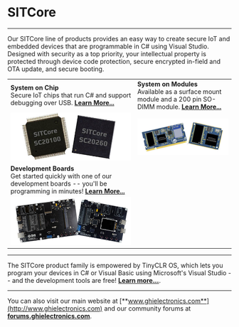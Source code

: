 # SITCore
---
Our SITCore line of products provides an easy way to create secure IoT and embedded devices that are programmable in C# using Visual Studio. Designed with security as a top priority, your intellectual property is protected through device code protection, secure encrypted in-field and OTA update, and secure booting.

|  |  |
|---|---|
| **System on Chip** </br> Secure IoT chips that run C# and support debugging over USB. [**Learn More...**](soc.md) | **System on Modules** </br> Available as a surface mount module and a 200 pin SO-DIMM module. [**Learn More...**](soc.md) |
| [![SITCore SC20100S](images/system-on-chip.jpg)](soc.md) | [![G400S](images/system-on-modules.jpg)](soc.md) |
| **Development Boards** </br> Get started quickly with one of our development boards -- you'll be programming in minutes! [**Learn More...**](dev.md)| |
| [![SITCore Dev Board](images/sitcore-dev-boards.jpg)](dev.md) | |
 
***

The SITCore product family is empowered by TinyCLR OS, which lets you program your devices in C# or Visual Basic using Microsoft's Visual Studio -- and the development tools are free!  [**Learn more...**](../../software/tinyclr/intro.md).

---

You can also visit our main website at [**www.ghielectronics.com**](http://www.ghielectronics.com) and our community forums at [**forums.ghielectronics.com**](https://forums.ghielectronics.com/).
